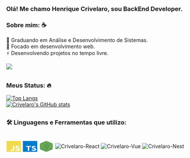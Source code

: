 ### Olá! Me chamo Henrique Crivelaro, sou BackEnd Developer.

### Sobre mim: ☕

📖 Graduando em Análise e Desenvolvimento de Sistemas.<br>
📗 Focado em desenvolvimento web.<br>
⚡ Desenvolvendo projetos no tempo livre.

<div> 
  <a href="https://www.linkedin.com/in/henrique-crivelaro-072025215/" target="_blank">
    <img src="https://img.shields.io/badge/-LinkedIn-%230077B5?style=for-the-badge&logo=linkedin&logoColor=white" target="_blank">
  </a> 
</div>

##

### Meus Status: :fire:

[![Top Langs](https://github-readme-stats.vercel.app/api/top-langs/?username=crivelarohenrique&size=large&width=700)](https://github.com/crivelarohenrique/github-readme-stats)<br>
[![Crivelaro's GitHub stats](https://github-readme-stats.vercel.app/api?username=crivelarohenrique&size=large&width=700)](https://github.com/crivelarohenrique/github-readme-stats)

##

### :hammer_and_wrench: Linguagens e Ferramentas que utilizo:

<div style="display: inline_block"><br>
  <img align="center" alt="Crivelaro-Js" height="30" width="40" src="https://raw.githubusercontent.com/devicons/devicon/master/icons/javascript/javascript-plain.svg">
  <img align="center" alt="Crivelaro-Ts" height="30" width="40" src="https://raw.githubusercontent.com/devicons/devicon/master/icons/typescript/typescript-plain.svg">
  <img align="center" alt="Crivelaro-Node" height="30" width="40" src="https://raw.githubusercontent.com/devicons/devicon/master/icons/nodejs/nodejs-plain.svg">
  <img align="center" alt="Crivelaro-React" height="30" width="40" src="https://cdn.jsdelivr.net/gh/devicons/devicon@latest/icons/react/react-original.svg" />
  <img align="center" alt="Crivelaro-Vue" height="30" width="40" src="https://cdn.jsdelivr.net/gh/devicons/devicon@latest/icons/vuejs/vuejs-original.svg" />
  <img align="center" alt="Crivelaro-Nest" height="30" width="40" src="https://cdn.jsdelivr.net/gh/devicons/devicon@latest/icons/nestjs/nestjs-original.svg" />
</div>
